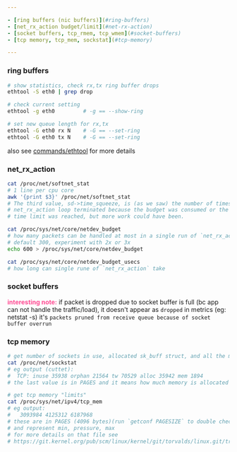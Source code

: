 ```yaml
---

- [ring buffers (nic buffers)](#ring-buffers)
- [net_rx_action budget/limit](#net-rx-action)
- [socket buffers, tcp_rmem, tcp_wmem](#socket-buffers)
- [tcp memory, tcp_mem, sockstat](#tcp-memory)

---
```


### ring buffers

```sh
# show statistics, check rx,tx ring buffer drops
ethtool -S eth0 | grep drop

# check current setting
ethtool -g eth0         # -g == --show-ring

# set new queue length for rx,tx
ethtool -G eth0 rx N    # -G == --set-ring
ethtool -G eth0 tx N    # -G == --set-ring
```
also see [commands/ethtool](../../COMMANDS/ETHTOOL/index.md) for more details

### net_rx_action

```sh
cat /proc/net/softnet_stat
# 1 line per cpu core
awk '{print $3}' /proc/net/softnet_stat
# The third value, sd->time_squeeze, is (as we saw) the number of times the
# net_rx_action loop terminated because the budget was consumed or the
# time limit was reached, but more work could have been.

cat /proc/sys/net/core/netdev_budget
# how many packets can be handled at most in a single run of `net_rx_action`
# default 300, experiment with 2x or 3x
echo 600 > /proc/sys/net/core/netdev_budget

cat /proc/sys/net/core/netdev_budget_usecs
# how long can single rune of `net_rx_action` take
```

### socket buffers
<span style="color:#ff4d94">**interesting note:**</span>
if packet is dropped due to socket buffer is full (bc app can not handle
the traffic/load), it doesn't appear as `dropped` in metrics (eg: netstat -s)
it's `packets pruned from receive queue because of socket buffer overrun`

### tcp memory

```sh
# get number of sockets in use, allocated sk_buff struct, and all the memory
cat /proc/net/sockstat
# eg output (cuttet):
#  TCP: inuse 35938 orphan 21564 tw 70529 alloc 35942 mem 1894
# the last value is in PAGES and it means how much memory is allocated to TCP

# get tcp memory "limits"
cat /proc/sys/net/ipv4/tcp_mem
# eg output:
#   3093984 4125312 6187968
# these are in PAGES (4096 bytes)(run `getconf PAGESIZE` to double check)
# and represent min, pressure, max
# for more details on that file see
# https://git.kernel.org/pub/scm/linux/kernel/git/torvalds/linux.git/tree/Documentation/networking/ip-sysctl.rst
```
